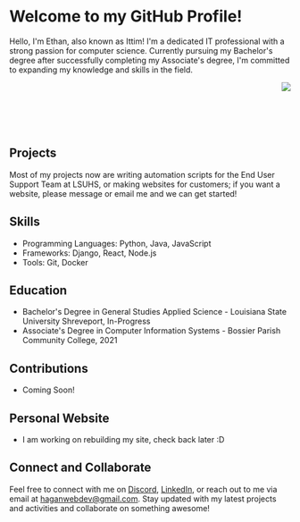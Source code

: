 # Welcome to my GitHub Profile!

Hello, I'm Ethan, also known as Ittim! I'm a dedicated IT professional with a strong passion for computer science. Currently pursuing my Bachelor's degree after successfully completing my Associate's degree, I'm committed to expanding my knowledge and skills in the field.

<p align="right">
  <a href="https://github.com/anuraghazra/github-readme-stats">
    <img align="right" src="https://github-readme-stats.vercel.app/api/top-langs/?username=TheIttim&layout=compact" />
  </a>
</p>
<br><br><br><br><br>

## Projects
Most of my projects now are writing automation scripts for the End User Support Team at LSUHS, or making websites for customers; if you want a website, please message or email me and we can get started!

## Skills

- Programming Languages: Python, Java, JavaScript
- Frameworks: Django, React, Node.js
- Tools: Git, Docker

## Education

- Bachelor's Degree in General Studies Applied Science - Louisiana State University Shreveport, In-Progress
- Associate's Degree in Computer Information Systems - Bossier Parish Community College, 2021

## Contributions
- Coming Soon!
<!-- 
- Contributed to [Open Source Project 1](link)
- Contributed to [Open Source Project 2](link)
- Pull Requests: [Pull Requests](link) -->

## Personal Website
- I am working on rebuilding my site, check back later :D
<!-- Visit my personal website [here](https://ittim.xyz) to learn more about me and my work. -->

## Connect and Collaborate

Feel free to connect with me on [Discord](https://discordapp.com/users/Ittim#0092), [LinkedIn](https://www.linkedin.com/in/ethan-h-a19829110/), or reach out to me via email at haganwebdev@gmail.com. Stay updated with my latest projects and activities and collaborate on something awesome!
